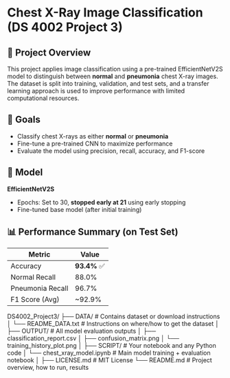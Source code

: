 # Chest X-Ray Image Classification (DS 4002 Project 3)

## 📌 Project Overview

This project applies image classification using a pre-trained EfficientNetV2S model to distinguish between **normal** and **pneumonia** chest X-ray images. The dataset is split into training, validation, and test sets, and a transfer learning approach is used to improve performance with limited computational resources.

## 🎯 Goals

- Classify chest X-rays as either **normal** or **pneumonia**
- Fine-tune a pre-trained CNN to maximize performance
- Evaluate the model using precision, recall, accuracy, and F1-score

## 🧠 Model

**EfficientNetV2S**
- Epochs: Set to 30, **stopped early at 21** using early stopping
- Fine-tuned base model (after initial training)

## 📊 Performance Summary (on Test Set)

| Metric        | Value    |
|---------------|----------|
| Accuracy      | **93.4%** ✅ |
| Normal Recall | 88.0% |
| Pneumonia Recall | 96.7% |
| F1 Score (Avg) | ~92.9% |

DS4002_Project3/
├── DATA/                        # Contains dataset or download instructions
│   └── README_DATA.txt          # Instructions on where/how to get the dataset
│
├── OUTPUT/                      # All model evaluation outputs
│   ├── classification_report.csv
│   ├── confusion_matrix.png
│   └── training_history_plot.png
│
├── SCRIPT/                      # Your notebook and any Python code
│   └── chest_xray_model.ipynb   # Main model training + evaluation notebook
│
├── LICENSE.md                   # MIT License
└── README.md                    # Project overview, how to run, results

